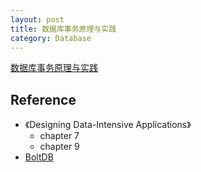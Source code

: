 ```yaml
---
layout: post
title: 数据库事务原理与实践
category: Database
---
```


[数据库事务原理与实践](/files/数据库事务原理与实践.pptx)

## Reference
* 《Designing Data-Intensive Applications》
    * chapter 7
    * chapter 9
* [BoltDB](https://github.com/etcd-io/bbolt)